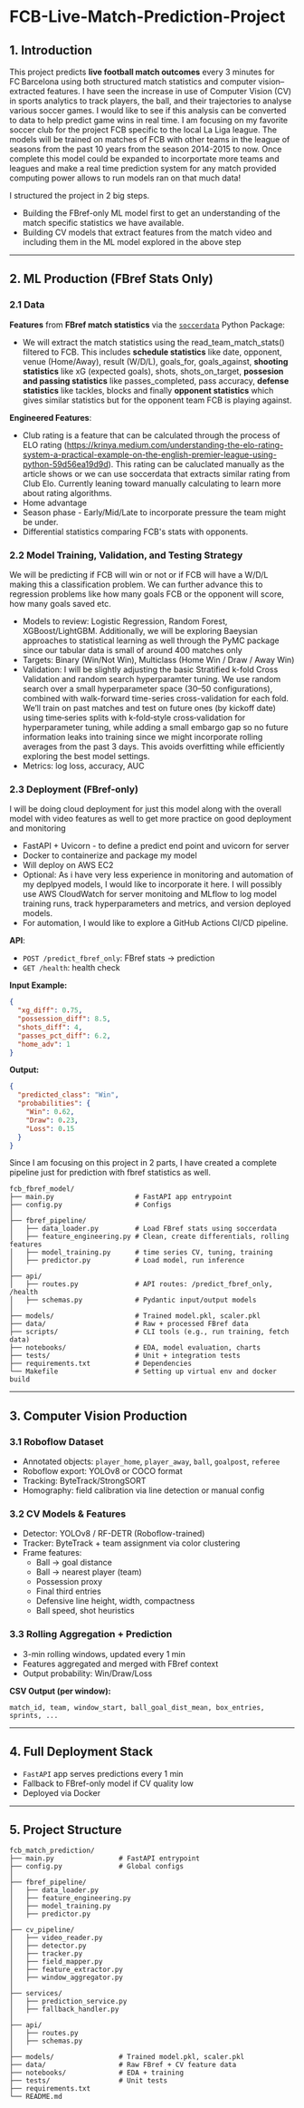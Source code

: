 # FCB-Live-Match-Prediction-Project


## 1. Introduction

This project predicts **live football match outcomes** every 3 minutes for FC Barcelona using both structured match statistics and computer vision–extracted features. I have seen the 
increase in use of Computer Vision (CV) in sports analytics to track players, the ball, and their trajectories to analyse various soccer games. I would like to see if this analysis can be converted to data 
to help predict game wins in real time. I am focusing on my favorite soccer club for the project FCB specific to the local La Liga league. 
The models will be trained on matches of FCB with other teams in the league of seasons from the past 10 years from the season 2014-2015 to now. 
Once complete this model could be expanded to incorportate more teams and leagues and make a real time prediction system for any match provided computing power allows to run models ran on that much data!

I structured the project in 2 big steps. 
- Building the FBref-only ML model first to get an understanding of the match specific statistics we have available.
- Building CV models that extract features from the match video and including them in the ML model explored in the above step

---

## 2. ML Production (FBref Stats Only)

### 2.1 Data

**Features** from **FBref match statistics** via the [`soccerdata`](https://pypi.org/project/soccerdata/) Python Package:
- We will extract the match statistics using the read_team_match_stats() filtered to FCB. This includes **schedule statistics** like date, opponent, venue (Home/Away), result (W/D/L), goals_for, goals_against,
**shooting statistics** like xG (expected goals), shots, shots_on_target, **possesion and passing statistics** like passes_completed, pass accuracy,  **defense statistics** like tackles, blocks and finally **opponent statistics** which gives similar statistics but for the opponent team FCB is playing against.

**Engineered Features**:
- Club rating is a feature that can be calculated through the process of ELO rating (https://krinya.medium.com/understanding-the-elo-rating-system-a-practical-example-on-the-english-premier-league-using-python-59d56ea19d9d). This rating can be caluclated manually as the article shows or we can use soccerdata that extracts similar rating from Club Elo. Currently leaning toward manually calculating to learn more about rating algorithms.
- Home advantage
- Season phase - Early/Mid/Late to incorporate pressure the team might be under.
- Differential statistics comparing FCB's stats with opponents.

### 2.2 Model Training, Validation, and Testing Strategy

We will be predicting if FCB will win or not or if FCB will have a W/D/L making this a classification problem. We can further advance this to regression problems like how many goals FCB or the opponent will score, how many goals saved etc.

- Models to review: Logistic Regression, Random Forest, XGBoost/LightGBM. Additionally, we will be exploring Baeysian approaches to statistical learning as well through the PyMC package since our tabular data is small of around 400 matches only
- Targets: Binary (Win/Not Win), Multiclass (Home Win / Draw / Away Win)
- Validation: I will be slightly adjusting the basic Stratified k-fold Cross Validation and random search hyperparamter tuning. We use random search over a small hyperparameter space (30–50 configurations), combined with walk-forward time-series cross-validation for each fold.
We’ll train on past matches and test on future ones (by kickoff date) using time‑series splits with k‑fold‑style cross‑validation for hyperparameter tuning, while adding a small embargo gap so no future information leaks into training since we might incorporate rolling averages from the past 3 days. This avoids overfitting while efficiently exploring the best model settings.
- Metrics: log loss, accuracy, AUC

### 2.3 Deployment (FBref-only)
I will be doing cloud deployment for just this model along with the overall model with video features as well to get more practice on good deployment and monitoring
- FastAPI + Uvicorn - to define a predict end point and uvicorn for server
- Docker to containerize and package my model
- Will deploy on AWS EC2
- Optional: As i have very less experience in monitoring and automation of my deplpyed models, I would like to incorporate it here. I will possibly use AWS CloudWatch for server monitoing and MLflow to log model training runs, track hyperparameters and metrics, and version deployed models.
- For automation, I would like to explore a GitHub Actions CI/CD pipeline.

**API**:
- `POST /predict_fbref_only`: FBref stats → prediction
- `GET /health`: health check

**Input Example:**
```json
{
  "xg_diff": 0.75,
  "possession_diff": 8.5,
  "shots_diff": 4,
  "passes_pct_diff": 6.2,
  "home_adv": 1
}
```

**Output:**
```json
{
  "predicted_class": "Win",
  "probabilities": {
    "Win": 0.62,
    "Draw": 0.23,
    "Loss": 0.15
  }
}
```
Since I am focusing on this project in 2 parts, I have created a complete pipeline just for prediction with fbref statistics as well.


```
fcb_fbref_model/
├── main.py                    # FastAPI app entrypoint
├── config.py                  # Configs
│
├── fbref_pipeline/
│   ├── data_loader.py         # Load FBref stats using soccerdata
│   ├── feature_engineering.py # Clean, create differentials, rolling features
│   ├── model_training.py      # time series CV, tuning, training
│   ├── predictor.py           # Load model, run inference
│
├── api/
│   ├── routes.py              # API routes: /predict_fbref_only, /health
│   ├── schemas.py             # Pydantic input/output models
│
├── models/                    # Trained model.pkl, scaler.pkl
├── data/                      # Raw + processed FBref data
├── scripts/                   # CLI tools (e.g., run training, fetch data)
├── notebooks/                 # EDA, model evaluation, charts
├── tests/                     # Unit + integration tests
├── requirements.txt           # Dependencies
└── Makefile                   # Setting up virtual env and docker build

```
---

## 3. Computer Vision Production

### 3.1 Roboflow Dataset

- Annotated objects: `player_home`, `player_away`, `ball`, `goalpost`, `referee`
- Roboflow export: YOLOv8 or COCO format
- Tracking: ByteTrack/StrongSORT
- Homography: field calibration via line detection or manual config

### 3.2 CV Models & Features

- Detector: YOLOv8 / RF-DETR (Roboflow-trained)
- Tracker: ByteTrack + team assignment via color clustering
- Frame features:
  - Ball → goal distance
  - Ball → nearest player (team)
  - Possession proxy
  - Final third entries
  - Defensive line height, width, compactness
  - Ball speed, shot heuristics

### 3.3 Rolling Aggregation + Prediction

- 3-min rolling windows, updated every 1 min
- Features aggregated and merged with FBref context
- Output probability: Win/Draw/Loss

**CSV Output (per window):**
```
match_id, team, window_start, ball_goal_dist_mean, box_entries, sprints, ...
```

---

## 4. Full Deployment Stack



- `FastAPI` app serves predictions every 1 min
- Fallback to FBref-only model if CV quality low
- Deployed via Docker

---

## 5. Project Structure

```
fcb_match_prediction/
├── main.py                # FastAPI entrypoint
├── config.py              # Global configs
│
├── fbref_pipeline/
│   ├── data_loader.py
│   ├── feature_engineering.py
│   ├── model_training.py
│   ├── predictor.py
│
├── cv_pipeline/
│   ├── video_reader.py
│   ├── detector.py
│   ├── tracker.py
│   ├── field_mapper.py
│   ├── feature_extractor.py
│   ├── window_aggregator.py
│
├── services/
│   ├── prediction_service.py
│   ├── fallback_handler.py
│
├── api/
│   ├── routes.py
│   ├── schemas.py
│
├── models/                # Trained model.pkl, scaler.pkl
├── data/                  # Raw FBref + CV feature data
├── notebooks/             # EDA + training
├── tests/                 # Unit tests
├── requirements.txt
└── README.md
```
